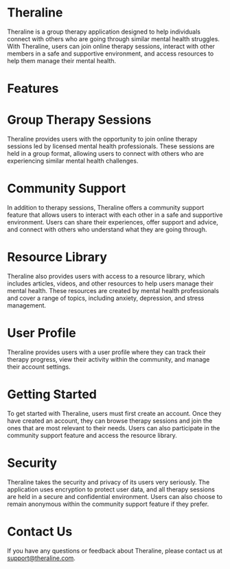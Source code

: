 # Theraline

Theraline is a group therapy application designed to help individuals connect with others who are going through similar mental health struggles. 
With Theraline, users can join online therapy sessions, interact with other members in a safe and supportive environment, and access resources 
to help them manage their mental health.

# Features
# Group Therapy Sessions

Theraline provides users with the opportunity to join online therapy sessions led by licensed mental health professionals. These sessions are 
held in a group format, allowing users to connect with others who are experiencing similar mental health challenges.

# Community Support

In addition to therapy sessions, Theraline offers a community support feature that allows users to interact with each other in a safe and supportive 
environment. Users can share their experiences, offer support and advice, and connect with others who understand what they are going through.

# Resource Library

Theraline also provides users with access to a resource library, which includes articles, videos, and other resources to help users manage their 
mental health. These resources are created by mental health professionals and cover a range of topics, including anxiety, depression, and stress 
management.

# User Profile

Theraline provides users with a user profile where they can track their therapy progress, view their activity within the community, and manage 
their account settings.

# Getting Started

To get started with Theraline, users must first create an account. Once they have created an account, they can browse therapy sessions and join 
the ones that are most relevant to their needs. Users can also participate in the community support feature and access the resource library.

# Security

Theraline takes the security and privacy of its users very seriously. The application uses encryption to protect user data, and all therapy 
sessions are held in a secure and confidential environment. Users can also choose to remain anonymous within the community support feature 
if they prefer.

# Contact Us

If you have any questions or feedback about Theraline, please contact us at support@theraline.com.
